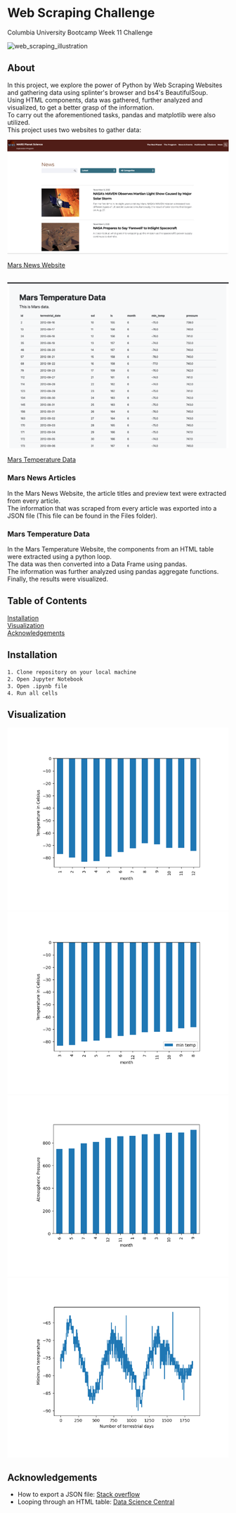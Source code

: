 # Web Scraping Challenge
Columbia University Bootcamp Week 11 Challenge <br/>


![web_scraping_illustration](https://scrape-it.cloud/assets/blog_img/web-scraping-with-python.png)




## About 
In this project, we explore the power of Python by Web Scraping Websites and gathering data using splinter's browser and bs4's BeautifulSoup. <br/>
Using HTML components, data was gathered, further analyzed and visualized, to get a better grasp of the information.<br/>
To carry out the aforementioned tasks, pandas and matplotlib were also utilized. <br/>
This project uses two websites to gather data: <br/>

![mars_news_site](readme_pictures/news.png) <br/>


[Mars News Website](https://static.bc-edx.com/data/web/mars_news/index.html)<br/> <br/>



![mars_data_table](readme_pictures/temp_table.png) <br/>





[Mars Temperature Data](https://static.bc-edx.com/data/web/mars_facts/temperature.html)<br/>
### Mars News Articles
In the Mars News Website, the article titles and preview text were extracted from every article. <br/>
The information that was scraped from every article was exported into a JSON file (This file can be found in the Files folder).<br/>

### Mars Temperature Data
In the Mars Temperature Website, the components from an HTML table were extracted using a python loop. <br/>
The data was then converted into a Data Frame using pandas. <br/>
The information was further analyzed using pandas aggregate functions. <br/>
Finally, the results were visualized. <br/>

## Table of Contents
[Installation](#installation)  
[Visualization](#visualization)   
[Acknowledgements](#acknowledgements)  



## Installation 
    1. Clone repository on your local machine
    2. Open Jupyter Notebook 
    3. Open .ipynb file
    4. Run all cells
  


## Visualization

![avg_min_temp](Files/avg_min_temp.png) <br/>
![avg_temp_sorte](Files/avg_temp_sorted.png)<br/>
![avg_pressure](Files/avg_pressure.png)<br/>
![temp_over_days](Files/temp_over_days.png) <br/>


## Acknowledgements

* How to export a JSON file: [Stack overflow](https://stackoverflow.com/questions/12309269/how-do-i-write-json-data-to-a-file) <br/>
* Looping through an HTML table: [Data Science Central](https://www.datasciencecentral.com/how-to-use-python-to-loop-through-html-tables-and-scrape-tabular-data/) <br/>

